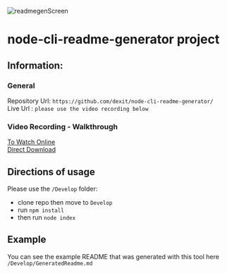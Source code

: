 ![readmegenScreen](https://user-images.githubusercontent.com/6205151/228983781-e41627a2-bccd-4b87-bdce-80935b0c7f77.jpg)
# node-cli-readme-generator project

## Information:
### General
Repository Url: ```https://github.com/dexit/node-cli-readme-generator/```
\
Live Url : ``` please use the video recording below ```

### Video Recording - Walkthrough

[To Watch Online](https://drive.google.com/uc?id=1y-5SeXiECAMk19VGX6zOAIQBEcikyIrY) 
\
[Direct Download](https://drive.google.com/uc?id=1y-5SeXiECAMk19VGX6zOAIQBEcikyIrY&export=download)
## Directions of usage
Please use the ```/Develop``` folder:
* clone repo then move to  ```Develop```
* run ```npm install```
* then run ```node index```

## Example

You can see the example README that was generated with this tool here ```/Develop/GeneratedReadme.md```





